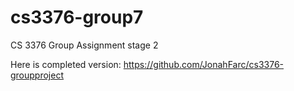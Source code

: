 # cs3376-group7
CS 3376 Group Assignment stage 2

Here is completed version: https://github.com/JonahFarc/cs3376-groupproject
